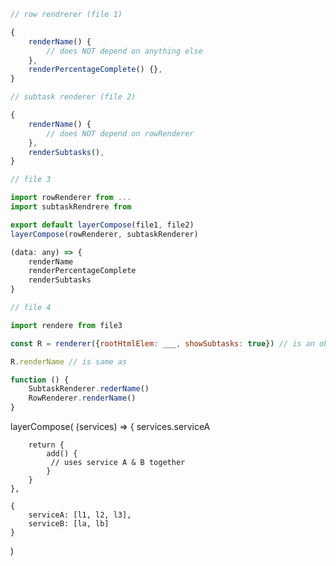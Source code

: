 ```javascript
// row rendrerer (file 1)

{
    renderName() {
        // does NOT depend on anything else
    },
    renderPercentageComplete() {},
}

// subtask renderer (file 2)

{   
    renderName() {
        // does NOT depend on rowRenderer
    },
    renderSubtasks(),
}
```

```javascript
// file 3

import rowRenderer from ...
import subtaskRendrere from

export default layerCompose(file1, file2) 
layerCompose(rowRenderer, subtaskRenderer)

(data: any) => {
    renderName
    renderPercentageComplete
    renderSubtasks
}    

```

```javascript
// file 4

import rendere from file3

const R = renderer({rootHtmlElem: ___, showSubtasks: true}) // is an object with rendrName(), ren

R.renderName // is same as 

function () {
    SubtaskRenderer.rederName()
    RowRenderer.renderName()
}

```

layerCompose(
    (services) => {
        services.serviceA
        
        return {
            add() {
             // uses service A & B together
            }
        }
    }, 

    {   
        serviceA: [l1, l2, l3],
        serviceB: [la, lb]
    }
)
